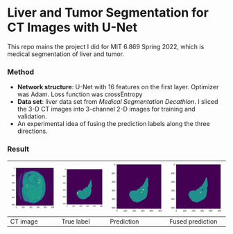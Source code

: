 # Liver and Tumor Segmentation for CT Images with U-Net
This repo mains the project I did for MIT 6.869 Spring 2022, which is medical segmentation of liver and tumor.

### Method

* **Network structure**: U-Net with 16 features on the first layer. Optimizer was Adam. Loss function was crossEntropy
* **Data set**: liver data set from *Medical Segmentation Decathlon*. I sliced the 3-D CT images into 3-channel 2-D images for training and validation.
* An experimental idea of fusing the prediction labels along the three directions.

### Result

| ![](images/image_60.png) | ![](images/label_60.png) | ![](images/pred_60.png) | ![](images/fusing_60.png) |
| ------------------------ | ------------------------ | ----------------------- | ------------------------- |
| CT image                 | True label               | Prediction              | Fused prediction          |

